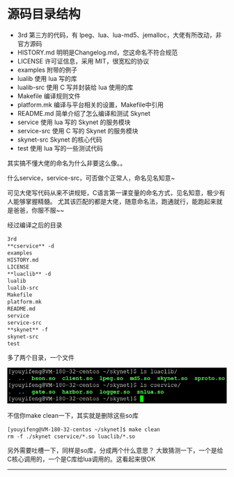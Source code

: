 # 源码目录结构


* 3rd 第三方的代码，有 lpeg、lua、lua-md5、jemalloc，大佬有所改动，非官方源码
* HISTORY.md 明明是Changelog.md，您这命名不符合规范
* LICENSE 许可证信息，采用 MIT，很宽松的协议
* examples 附带的例子
* lualib 使用 lua 写的库
* lualib-src 使用 C 写并封装给 lua 使用的库
* Makefile 编译规则文件
* platform.mk 编译与平台相关的设置，Makefile中引用
* README.md 简单介绍了怎么编译和测试 Skynet
* service 使用 lua 写的 Skynet 的服务模块
* service-src 使用 C 写的 Skynet 的服务模块
* skynet-src Skynet 的核心代码
* test 使用 lua 写的一些测试代码

其实搞不懂大佬的命名为什么非要这么像。。

什么service，service-src，可否做个正常人，命名见名知意~

可见大佬写代码从来不讲规矩，C语言第一课变量的命名方式，见名知意，极少有人能够掌握精髓。
尤其该匹配的都是大佬，随意命名法，跑通就行，能跑起来就是爸爸，你服不服~~

经过编译之后的目录
```
3rd
**cservice** -d
examples
HISTORY.md
LICENSE
**luaclib** -d
lualib
lualib-src
Makefile
platform.mk
README.md
service
service-src
**skynet** -f
skynet-src
test
```

多了两个目录，一个文件

![20210313_215358_99](image/20210313_215358_99.png)

不信你make clean一下，其实就是删除这些so库

```
[youyifeng@VM-180-32-centos ~/skynet]$ make clean
rm -f ./skynet cservice/*.so luaclib/*.so
```

另外需要吐槽一下，同样是so库，分成两个什么意思？
大致猜测一下，一个是给C核心调用的，一个是C库给lua调用的。这看起来很OK


















----
